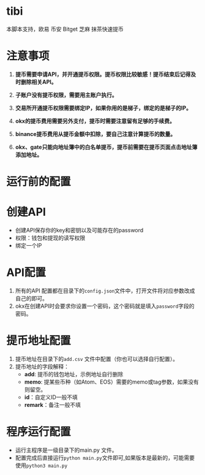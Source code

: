 # tibi
本脚本支持，欧易 币安 Bitget 芝麻 抹茶快速提币
# 注意事项

1. **提币需要申请API，并开通提币权限。提币权限比较敏感！提币结束后记得及时删除相关API。**

2. **子账户没有提币权限，需要用主账户执行。**

3. **交易所开通提币权限需要绑定IP，如果你用的是梯子，绑定的是梯子的IP。**

4. **okx的提币费用需要另外支付，提币时需要注意留有足够的手续费。**

5. **binance提币费用从提币金额中扣除，要自己注意计算提币的数量。**

6. **okx、gate只能向地址簿中的白名单提币，提币前需要在提币页面点击地址簿添加地址。**


# 运行前的配置

# 创建API
- 创建API保存你的key和密钥以及可能存在的password
- 权限：钱包和提现的读写权限
- 绑定一个IP

# API配置
1. 所有的API 配置都在目录下的`config.json`文件中，打开文件将对应参数改成自己的即可。
2. okx在创建API时会要求你设置一个密码，这个密码就是填入`password`字段的密码。

# 提币地址配置
1. 提币地址在目录下的`add.csv` 文件中配置（你也可以选择自行配置）。
2. 提币地址的字段解释：
   - **add**: 提币的钱包地址，示例地址自行删除
   - **memo**: 提某些币种（如Atom、EOS）需要的memo或tag参数，如果没有则留空。
   - **id**：自定义ID一般不填
   - **remark**：备注一般不填


# 程序运行配置
- 运行主程序是一级目录下的main.py 文件。
- 配置完成后直接运行`python main.py`文件即可,如果版本是最新的，可能需要使用`python3 main.py`
